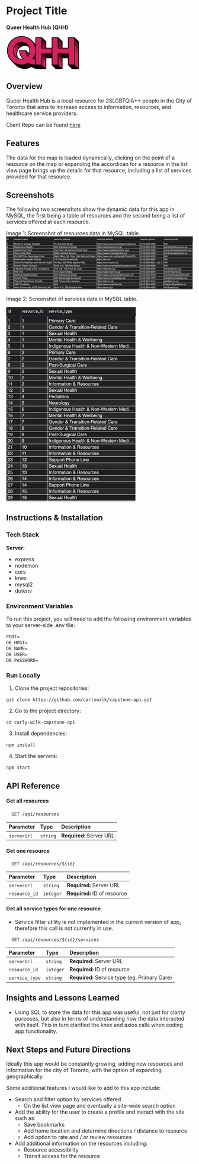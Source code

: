 # Project Title
**Queer Health Hub (QHH)**


<img src="./assets/logo/qhh-logo.svg" width="200">



## Overview
Queer Health Hub is a local resource for 2SLGBTQIA++ people in the City of Toronto that aims to increase access to information, resources, and healthcare service providers.


Client Repo can be found [here](https://github.com/carlywilk/capstone.git)



## Features
The data for the map is loaded dynamically, clicking on the point of a resource on the map or expanding the accordioan for a resource in the list view page brings up the details for that resource, including a list of services provided for that resource.


## Screenshots
The following two screenshots show the dynamic data for this app in MySQL, the first being a table of resources and the second being a list of services offered at each resource. 

Image 1: Screenshot of resources data in MySQL table.
<img src="./assets/images/resources-mysql-table.png" width="850">


Image 2: Screenshot of services data in MySQL table.

<img src="./assets/images/services-mysql-table.png" width="350">



## Instructions & Installation


### Tech Stack
**Server:**
- express
- nodemon
- cors
- knex
- mysql2
- dotenv


### Environment Variables
To run this project, you will need to add the following environment variables to your server-side .env file:
```
PORT=
DB_HOST=
DB_NAME=
DB_USER=
DB_PASSWORD=
```


### Run Locally 
1. Clone the project repositories:
```
git clone https://github.com/carlywilk/capstone-api.git
```

2. Go to the project directory:
```
cd carly-wilk-capstone-api
```

3. Install dependencies:
```
npm install
```

4. Start the servers:
```
npm start
```



## API Reference
#### Get all resources
```
  GET /api/resources
```
| Parameter   | Type     | Description                |
| :---------- | :------- | :------------------------- |
| `serverUrl` | `string` | **Required:** Server URL   |

#### Get one resource
```
  GET /api/resources/${id}
```
| Parameter       | Type      | Description                       |
| :-------------- | :-------- | :-------------------------------- |
| `serverUrl`     | `string`  | **Required:** Server URL          |
| `resource_id`   | `integer` | **Required:** ID of resource      |

#### Get all service types for one resource
- Service filter utility is not implemented in the current version of app, therefore this call is not currently in use. 
```
  GET /api/resources/${id}/services
```
| Parameter        | Type      | Description                                   |
| :--------------- | :-------- | :-------------------------------------------- |
| `serverUrl`      | `string`  | **Required:** Server URL                      |
| `resource_id`    | `integer` | **Required:** ID of resource                  |
| `service_type`   | `string`  | **Required:** Service type (eg. Primary Care) |



## Insights and Lessons Learned
- Using SQL to store the data for this app was useful, not just for clarity purposes, but also in terms of understanding how the data interacted with itself. This in turn clarified the knex and axios calls when coding app functionality. 



## Next Steps and Future Directions
Ideally this app would be constantly growing, adding new resources and information for the city of Toronto, with the option of expanding geographically.

Some additional features I would like to add to this app include: 
- Search and filter option by services offered
  - On the list view page and eventually a site-wide search option
- Add the ability for the user to create a profile and ineract with the site such as:
  - Save bookmarks
  - Add home location and determine directions / distance to resource
  - Add option to rate and / or review resources
- Add additional information on the resources including:
  - Resource accessibility
  - Transit access for the resource
